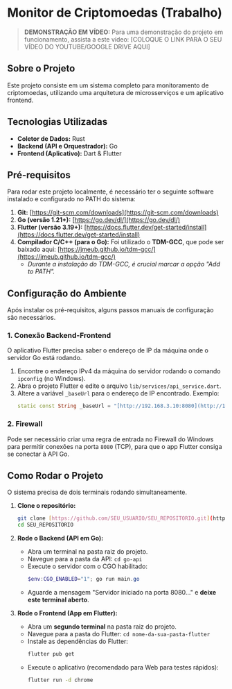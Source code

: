 # Monitor de Criptomoedas (Trabalho)

> **DEMONSTRAÇÃO EM VÍDEO:** Para uma demonstração do projeto em funcionamento, assista a este vídeo: [COLOQUE O LINK PARA O SEU VÍDEO DO YOUTUBE/GOOGLE DRIVE AQUI]

## Sobre o Projeto

Este projeto consiste em um sistema completo para monitoramento de criptomoedas, utilizando uma arquitetura de microsserviços e um aplicativo frontend.

## Tecnologias Utilizadas

* **Coletor de Dados:** Rust
* **Backend (API e Orquestrador):** Go
* **Frontend (Aplicativo):** Dart & Flutter

## Pré-requisitos

Para rodar este projeto localmente, é necessário ter o seguinte software instalado e configurado no PATH do sistema:

1.  **Git:** [https://git-scm.com/downloads](https://git-scm.com/downloads)
2.  **Go (versão 1.21+):** [https://go.dev/dl/](https://go.dev/dl/)
3.  **Flutter (versão 3.19+):** [https://docs.flutter.dev/get-started/install](https://docs.flutter.dev/get-started/install)
4.  **Compilador C/C++ (para o Go):** Foi utilizado o **TDM-GCC**, que pode ser baixado aqui: [https://jmeub.github.io/tdm-gcc/](https://jmeub.github.io/tdm-gcc/)
    * *Durante a instalação do TDM-GCC, é crucial marcar a opção "Add to PATH".*

## Configuração do Ambiente

Após instalar os pré-requisitos, alguns passos manuais de configuração são necessários.

### 1. Conexão Backend-Frontend

O aplicativo Flutter precisa saber o endereço de IP da máquina onde o servidor Go está rodando.

1.  Encontre o endereço IPv4 da máquina do servidor rodando o comando `ipconfig` (no Windows).
2.  Abra o projeto Flutter e edite o arquivo `lib/services/api_service.dart`.
3.  Altere a variável `_baseUrl` para o endereço de IP encontrado. Exemplo:
    ```dart
    static const String _baseUrl = "[http://192.168.3.10:8080](http://192.168.3.10:8080)";
    ```

### 2. Firewall

Pode ser necessário criar uma regra de entrada no Firewall do Windows para permitir conexões na porta `8080` (TCP), para que o app Flutter consiga se conectar à API Go.

## Como Rodar o Projeto

O sistema precisa de dois terminais rodando simultaneamente.

1.  **Clone o repositório:**
    ```bash
    git clone [https://github.com/SEU_USUARIO/SEU_REPOSITORIO.git](https://github.com/SEU_USUARIO/SEU_REPOSITORIO.git)
    cd SEU_REPOSITORIO
    ```

2.  **Rode o Backend (API em Go):**
    * Abra um terminal na pasta raiz do projeto.
    * Navegue para a pasta da API: `cd go-api`
    * Execute o servidor com o CGO habilitado:
        ```powershell
        $env:CGO_ENABLED="1"; go run main.go
        ```
    * Aguarde a mensagem "Servidor iniciado na porta 8080..." e **deixe este terminal aberto**.

3.  **Rode o Frontend (App em Flutter):**
    * Abra um **segundo terminal** na pasta raiz do projeto.
    * Navegue para a pasta do Flutter: `cd nome-da-sua-pasta-flutter`
    * Instale as dependências do Flutter:
        ```bash
        flutter pub get
        ```
    * Execute o aplicativo (recomendado para Web para testes rápidos):
        ```bash
        flutter run -d chrome
        ```